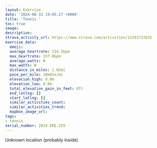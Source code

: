 ```yaml
---
layout: Exercise
date: '2024-08-31 19:05:27 +0000'
title: 'Tennis '
toc: true
image:
description:
strava_activity_url: https://www.strava.com/activities/12292727635
exercise_data:
  emoji:
  average_heartrate: 134.5bpm
  max_heartrate: 157.0bpm
  average_watts: W
  max_watts: W
  distance_in_miles: 2.02mi
  pace_per_mile: 28m43s/mi
  elevation_high: 0.0m
  elevation_low: 0.0m
  total_elevation_gain_in_feet: 0ft
  end_latlng: []
  start_latlng: []
  similar_activities_count:
  similar_activities_trend:
  mapbox_image_url:
tags:
- tennis
serial_number: 2024.ERE.259
---
```

Unknown location (probably inside)
